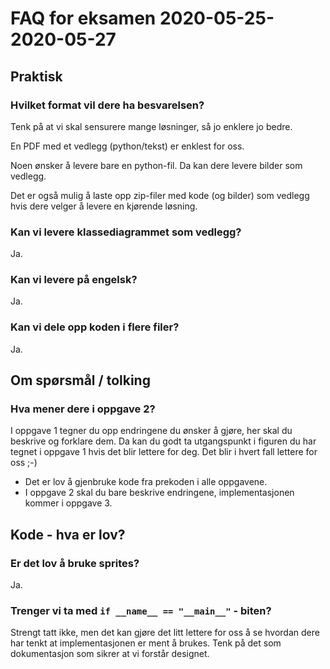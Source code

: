 FAQ for eksamen  2020-05-25-2020-05-27 
==========

## Praktisk

### Hvilket format vil dere ha besvarelsen?

Tenk på at vi skal sensurere mange løsninger, så jo enklere jo bedre. 

En PDF med et vedlegg (python/tekst) er enklest for oss. 

Noen ønsker å levere bare en python-fil. Da kan dere levere bilder som vedlegg. 

Det er også mulig å laste opp zip-filer med kode (og bilder) som vedlegg hvis dere velger å levere en kjørende løsning. 

### Kan vi levere klassediagrammet som vedlegg? 

Ja. 

### Kan vi levere på engelsk? 

Ja. 

### Kan vi dele opp koden i flere filer? 

Ja. 

## Om spørsmål / tolking


### Hva mener dere i oppgave 2? 

I oppgave 1 tegner du opp endringene du ønsker å gjøre, her skal du beskrive og forklare dem. Da kan du godt ta utgangspunkt i figuren du har tegnet i oppgave 1 hvis det blir lettere for deg. Det blir i hvert fall lettere for oss ;-)

* Det er lov å gjenbruke kode fra prekoden i alle oppgavene. 
* I oppgave 2 skal du bare beskrive endringene, implementasjonen kommer i oppgave 3. 


## Kode - hva er lov? 

### Er det lov å bruke sprites? 

Ja.

### Trenger vi ta med `if __name__ == "__main__"` - biten? 

Strengt tatt ikke, men det kan gjøre det litt lettere for oss å se
hvordan dere har tenkt at implementasjonen er ment å brukes. Tenk på
det som dokumentasjon som sikrer at vi forstår designet.







